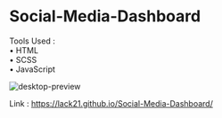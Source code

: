 # Social-Media-Dashboard

Tools Used :  
  • HTML  
  • SCSS  
  • JavaScript  
  
![desktop-preview](https://github.com/lack21/Social-Media-Dashboard/assets/100687592/27cd3e5e-34d1-41f8-ba59-42793c80ba5a)

Link : https://lack21.github.io/Social-Media-Dashboard/
